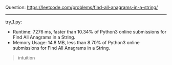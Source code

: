 Question: https://leetcode.com/problems/find-all-anagrams-in-a-string/

---

try_1.py:
* Runtime: 7276 ms, faster than 10.34% of Python3 online submissions for Find All Anagrams in a String.
* Memory Usage: 14.8 MB, less than 8.70% of Python3 online submissions for Find All Anagrams in a String.

> intuition
